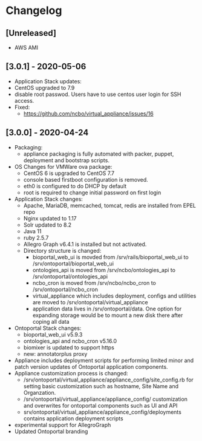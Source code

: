 # Changelog

## [Unreleased]
- AWS AMI
## [3.0.1] - 2020-05-06
- Application Stack updates:
 - CentOS upgraded to 7.9
 - disable root passwod.  Users have to use centos user login for SSH access.
- Fixed:
  - https://github.com/ncbo/virtual_appliance/issues/16

## [3.0.0] - 2020-04-24
- Packaging:
  - appliance packaging is fully automated with packer, puppet, deployment and bootstrap scripts. 
- OS Changes for VMWare ova package:
  - CentOS 6 is upgraded to CentOS 7.7
  - console based firstboot configuration is removed.  
  - eth0 is configured to do DHCP by default
  - root is required to change initial password on first login
- Application Stack changes:
  - Apache, MariaDB, memcached, tomcat, redis are installed from EPEL repo
  - Nginx updated to 1.17
  - Solr updated to 8.2
  - Java 11
  - ruby 2.5.7
  - Allegro Graph v6.4.1 is installed but not activated.
  - Directory structure is changed:
    - bioportal_web_ui is movded from /srv/rails/bioportal_web_ui to /srv/ontoportal/bioportal_web_ui
    - ontologies_api is moved from /srv/ncbo/ontologies_api to /srv/ontoportal/ontologies_api
    - ncbo_cron is moved from /srv/ncbo/ncbo_cron to /srv/ontoportal/ncbo_cron
    - virtual_appliance which includes deployment, configs and utilities are moved to /srv/ontoportal/virtual_appliance
    - application data lives in /srv/ontoportal/data.  One option for expanding storage would be to mount a new disk there after coping all data
- Ontoportal Stack changes:
  - bioportal_web_ui v5.9.3
  - ontologies_api and ncbo_cron v5.16.0
  - biomixer is updated to support https
  - new: annotatorplus proxy
- Appliance includes deployment scripts for performing limited minor and patch version updates of Ontoportal application components.
- Appliance customization process is changed:
   - /srv/ontoportal/virtual_appliance/appliance_config/site_config.rb for setting basic customization such as hostname, Site Name and Organzation. 
   - /srv/ontoportal/virtual_appliance/appliance_config/<component> customization and overwrites for ontoportal components such as UI and API
   - srv/ontoportal/virtual_appliance/appliance_config/deployments contains application deployment scripts
 - experimental support for AllegroGraph
 - Updated Ontoportal branding
  
 
